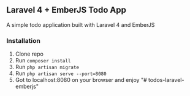 ## Laravel 4 + EmberJS Todo App

A simple todo application built with Laravel 4 and EmberJS

### Installation

1. Clone repo
2. Run `composer install`
3. Run `php artisan migrate`
4. Run `php artisan serve --port=8080`
5. Got to localhost:8080 on your browser and enjoy
"# todos-laravel-emberjs" 
